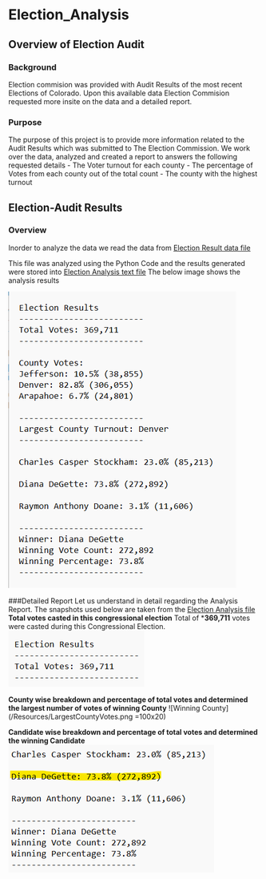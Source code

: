 # Election_Analysis
## Overview of Election Audit
### Background
Election commision was provided with Audit Results of the most recent Elections of Colorado. Upon this available data Election Commision requested more insite on the data and a detailed report.
	
### Purpose
The purpose of this project is to provide more information related to the Audit Results which was submitted to The Election Commission. We work over the data, analyzed and created a report to answers the following requested details
	- The Voter turnout for each county
	- The percentage of Votes from each county out of the total count
	- The county with the highest turnout

## Election-Audit Results
### Overview
Inorder to analyze the data we read the data from [Election Result data file](https://github.com/DeepaGheewala/Election_Analysis/blob/694fc9f2d651ffb8712654427bf5171775bf11bf/Resources/election_results.csv)

This file was analyzed using the Python Code and the results generated were stored into [Election Analysis text file](https://github.com/DeepaGheewala/Election_Analysis/blob/694fc9f2d651ffb8712654427bf5171775bf11bf/analysis/election_analysis.txt)
The below image shows the analysis results 

![Election Analysis outcome](/Resources/election_analysis.png)


###Detailed Report
Let us understand in detail regarding the Analysis Report. The snapshots used below are taken from the [Election Analysis file](/analysis/election_analysis.txt)
**Total votes casted in this congressional election**
 Total of ***369,711** votes were casted during this Congressional Election.
 ![Total Votes](/Resources/TotalVotes.png )
 
**County wise breakdown and percentage of total votes and determined the largest number of votes of winning County**
![Winning County](/Resources/LargestCountyVotes.png =100x20)

**Candidate wise breakdown and percentage of total votes and determined the winning Candidate**
![Winning Candidate](/Resources/winner.png)

